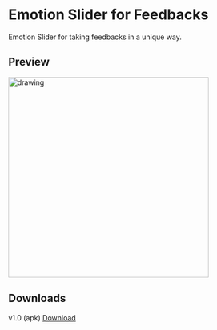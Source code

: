 # Emotion Slider for Feedbacks

Emotion Slider for taking feedbacks in a unique way.

## Preview

<img src="preview.gif" alt="drawing" width="400"/>

## Downloads
v1.0 (apk) [Download](https://github.com/henaylakhwani/Emotions-Slider/releases/download/1.0/EmotionSlider.apk)